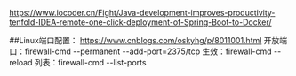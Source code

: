 <https://www.iocoder.cn/Fight/Java-development-improves-productivity-tenfold-IDEA-remote-one-click-deployment-of-Spring-Boot-to-Docker/>

##Linux端口配置：
<https://www.cnblogs.com/oskyhg/p/8011001.html>
开放端口：firewall-cmd --permanent --add-port=2375/tcp
生效：firewall-cmd --reload
列表：firewall-cmd --list-ports



